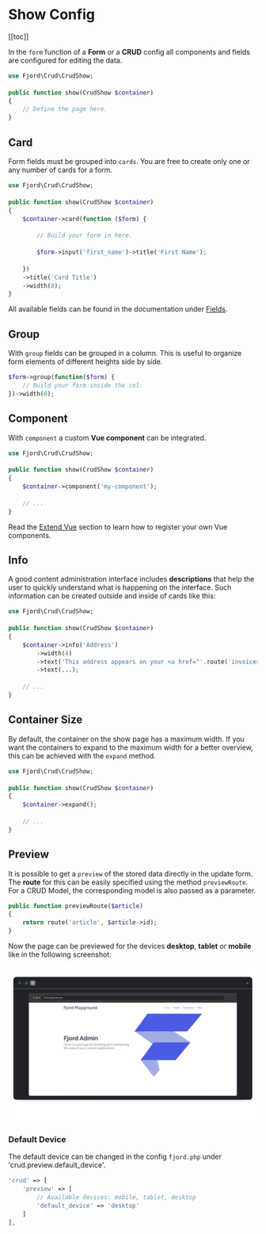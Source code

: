 # Show Config

[[toc]]

In the `form` function of a **Form** or a **CRUD** config all components and fields are configured for editing the data.

```php
use Fjord\Crud\CrudShow;

public function show(CrudShow $container)
{
    // Define the page here.
}
```

## Card

Form fields must be grouped into `cards`. You are free to create only one or any number of cards for a form.

```php
use Fjord\Crud\CrudShow;

public function show(CrudShow $container)
{
    $container->card(function ($form) {

        // Build your form in here.

        $form->input('first_name')->title('First Name');

    })
    ->title('Card Title')
    ->width(8);
}
```

All available fields can be found in the documentation under [Fields](/docs/fields/introduction.html).

## Group

With `group` fields can be grouped in a column. This is useful to organize form elements of different heights side by side.

```php
$form->group(function($form) {
    // Build your form inside the col.
})->width(6);
```

## Component

With `component` a custom **Vue component** can be integrated.

```php
use Fjord\Crud\CrudShow;

public function show(CrudShow $container)
{
    $container->component('my-component');

    // ...
}
```

Read the [Extend Vue](/docs/basics/vue.html#bootstrap-vue) section to learn how to register your own Vue components.

## Info

A good content administration interface includes **descriptions** that help the user to quickly understand what is happening on the interface. Such information can be created outside and inside of cards like this:

```php
use Fjord\Crud\CrudShow;

public function show(CrudShow $container)
{
    $container->info('Address')
        ->width(4)
        ->text('This address appears on your <a href="'.route('invoices').'">invoices</a>.')
        ->text(...);

    // ...
}
```

## Container Size

By default, the container on the show page has a maximum width. If you want the containers to expand to the maximum width for a better overview, this can be achieved with the `expand` method.

```php
use Fjord\Crud\CrudShow;

public function show(CrudShow $container)
{
    $container->expand();

    // ...
}
```

## Preview

It is possible to get a `preview` of the stored data directly in the update form. The **route** for this can be easily specified using the method `previewRoute`. For a CRUD Model, the corresponding model is also passed as a parameter.

```php
public function previewRoute($article)
{
    return route('article', $article->id);
}
```

Now the page can be previewed for the devices **desktop**, **tablet** or **mobile** like in the following screenshot:

![Fjord Crud Preview](./preview.png 'Fjord Crud Preview')

### Default Device

The default device can be changed in the config `fjord.php` under 'crud.preview.default_device'.

```php
'crud' => [
    'preview' => [
        // Available devices: mobile, tablet, desktop
        'default_device' => 'desktop'
    ]
],
```
